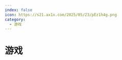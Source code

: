 ```yaml
---
index: false
icon: https://s21.ax1x.com/2025/05/23/pEz1h4g.png
category:
  - 游戏
---
```


# 游戏
<script setup>
import data from '@data/youxi.json';
const keys = Object.keys(data)
</script>


<MyTabs v-for="key in keys" :key="key" v-bind="data[key]"  />
